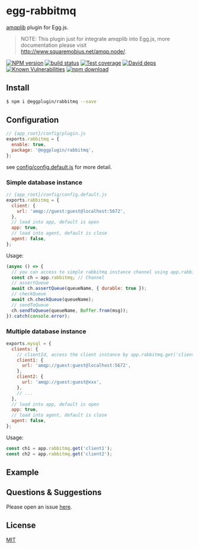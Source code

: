 # egg-rabbitmq

[amqplib](https://github.com/squaremo/amqp.node) plugin for Egg.js.

> NOTE: This plugin just for integrate amqplib into Egg.js, more documentation please visit http://www.squaremobius.net/amqp.node/.

[![NPM version][npm-image]][npm-url]
[![build status][travis-image]][travis-url]
[![Test coverage][codecov-image]][codecov-url]
[![David deps][david-image]][david-url]
[![Known Vulnerabilities][snyk-image]][snyk-url]
[![npm download][download-image]][download-url]

[npm-image]: https://img.shields.io/npm/v/@eggplugin/rabbitmq.svg?style=flat-square
[npm-url]: https://npmjs.org/package/@eggplugin/rabbitmq
[travis-image]: https://img.shields.io/travis/eggjs/@eggplugin/rabbitmq.svg?style=flat-square
[travis-url]: https://travis-ci.org/eggjs/@eggplugin/rabbitmq
[codecov-image]: https://img.shields.io/codecov/c/github/eggjs/@eggplugin/rabbitmq.svg?style=flat-square
[codecov-url]: https://codecov.io/github/eggjs/@eggplugin/rabbitmq?branch=master
[david-image]: https://img.shields.io/david/eggjs/@eggplugin/rabbitmq.svg?style=flat-square
[david-url]: https://david-dm.org/eggjs/@eggplugin/rabbitmq
[snyk-image]: https://snyk.io/test/npm/@eggplugin/rabbitmq/badge.svg?style=flat-square
[snyk-url]: https://snyk.io/test/npm/@eggplugin/rabbitmq
[download-image]: https://img.shields.io/npm/dm/@eggplugin/rabbitmq.svg?style=flat-square
[download-url]: https://npmjs.org/package/@eggplugin/rabbitmq

## Install

```bash
$ npm i @eggplugin/rabbitmq --save
```

## Configuration

```js
// {app_root}/config/plugin.js
exports.rabbitmq = {
  enable: true,
  package: '@eggplugin/rabbitmq',
};
```
see [config/config.default.js](config/config.default.js) for more detail.

### Simple database instance

```js
// {app_root}/config/config.default.js
exports.rabbitmq = {
  client: {
    url: 'amqp://guest:guest@localhost:5672',  
  },
  // load into app, default is open
  app: true,
  // load into agent, default is close
  agent: false,
};
```

Usage:

```js
(async () => {
  // you can access to simple rabbitmq instance channel using app.rabbitmq.
  const ch = app.rabbitmq; // Channel
  // assertQueue
  await ch.assertQueue(queueName, { durable: true });
  // checkQueue
  await ch.checkQueue(queueName);
  // sendToQueue
  ch.sendToQueue(queueName, Buffer.from(msg));
}).catch(console.error);
```

### Multiple database instance

```js
exports.mysql = {
  clients: {
    // clientId, access the client instance by app.rabbitmq.get('clientId')
    client1: {
      url: 'amqp://guest:guest@localhost:5672',  
    },
    client2: {
      url: 'amqp://guest:guest@xxx',  
    },
    // ...
  },
  // load into app, default is open
  app: true,
  // load into agent, default is close
  agent: false,
};
```

Usage:

```js
const ch1 = app.rabbitmq.get('client1'); 
const ch2 = app.rabbitmq.get('client2'); 
```

## Example

<!-- example here -->

## Questions & Suggestions

Please open an issue [here](https://github.com/eggjs/egg/issues).

## License

[MIT](LICENSE)